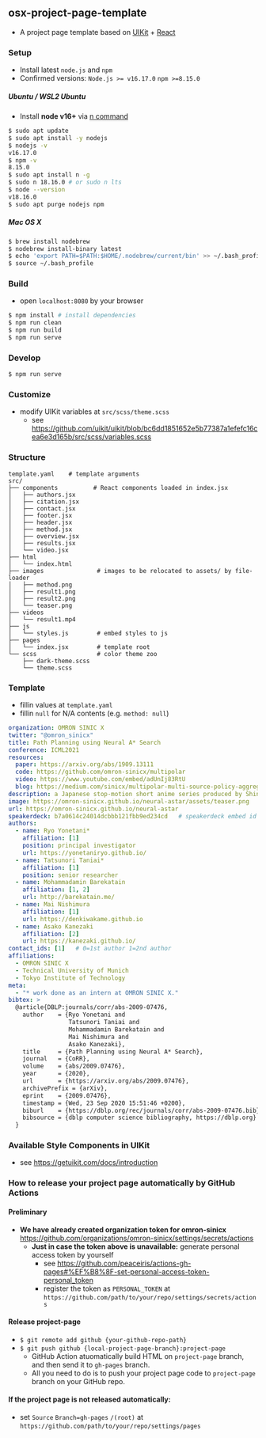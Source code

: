 ## osx-project-page-template
- A project page template based on [UIKit](https://getuikit.com/) + [React](https://ja.reactjs.org/)

### Setup
- Install latest `node.js` and `npm`
- Confirmed versions: `Node.js >= v16.17.0` `npm >=8.15.0`

##### Ubuntu / WSL2 Ubuntu
- Install **node v16+** via [n command](https://github.com/tj/n)

```sh
$ sudo apt update
$ sudo apt install -y nodejs
$ nodejs -v
v16.17.0
$ npm -v
8.15.0
$ sudo apt install n -g
$ sudo n 18.16.0 # or sudo n lts
$ node --version
v18.16.0
$ sudo apt purge nodejs npm
```

##### Mac OS X

```sh
$ brew install nodebrew
$ nodebrew install-binary latest
$ echo 'export PATH=$PATH:$HOME/.nodebrew/current/bin' >> ~/.bash_profile
$ source ~/.bash_profile
```

### Build
- open `localhost:8080` by your browser

```sh
$ npm install # install dependencies
$ npm run clean
$ npm run build
$ npm run serve
```

### Develop

```sh
$ npm run serve
```

### Customize
- modify UIKit variables at `src/scss/theme.scss`
  - see https://github.com/uikit/uikit/blob/bc6dd1851652e5b77387a1efefc16cea6e3d165b/src/scss/variables.scss

### Structure

```
template.yaml    # template arguments
src/
├── components          # React components loaded in index.jsx
│   ├── authors.jsx
│   ├── citation.jsx
│   ├── contact.jsx
│   ├── footer.jsx
│   ├── header.jsx
│   ├── method.jsx
│   ├── overview.jsx
│   ├── results.jsx
│   └── video.jsx
├── html
│   └── index.html
├── images               # images to be relocated to assets/ by file-loader
│   ├── method.png
│   ├── result1.png
│   ├── result2.png
│   └── teaser.png
├── videos
│   └── result1.mp4
├── js
│   └── styles.js        # embed styles to js
├── pages
│   └── index.jsx        # template root
└── scss                 # color theme zoo
    ├── dark-theme.scss
    └── theme.scss
```

### Template
- fillin values at `template.yaml`
- fillin `null` for N/A contents (e.g. `method: null`)

```yaml
organization: OMRON SINIC X
twitter: "@omron_sinicx"
title: Path Planning using Neural A* Search
conference: ICML2021
resources:
  paper: https://arxiv.org/abs/1909.13111
  code: https://github.com/omron-sinicx/multipolar
  video: https://www.youtube.com/embed/adUnIj83RtU
  blog: https://medium.com/sinicx/multipolar-multi-source-policy-aggregation-for-transfer-reinforcement-learning-between-diverse-bc42a152b0f5
description: a Japanese stop-motion short anime series produced by Shin-Ei Animation and Japan Green Hearts in cooperation with Bandai Namco Entertainment.
image: https://omron-sinicx.github.io/neural-astar/assets/teaser.png
url: https://omron-sinicx.github.io/neural-astar
speakerdeck: b7a0614c24014dcbbb121fbb9ed234cd   # speakerdeck embed id
authors:
  - name: Ryo Yonetani*
    affiliation: [1]
    position: principal investigator
    url: https://yonetaniryo.github.io/
  - name: Tatsunori Taniai*
    affiliation: [1]
    position: senior researcher
  - name: Mohammadamin Barekatain
    affiliation: [1, 2]
    url: http://barekatain.me/
  - name: Mai Nishimura
    affiliation: [1]
    url: https://denkiwakame.github.io
  - name: Asako Kanezaki
    affiliation: [2]
    url: https://kanezaki.github.io/
contact_ids: [1]   # 0=1st author 1=2nd author
affiliations:
  - OMRON SINIC X
  - Technical University of Munich
  - Tokyo Institute of Technology
meta:
  - "* work done as an intern at OMRON SINIC X."
bibtex: >
  @article{DBLP:journals/corr/abs-2009-07476,
    author    = {Ryo Yonetani and
                 Tatsunori Taniai and
                 Mohammadamin Barekatain and
                 Mai Nishimura and
                 Asako Kanezaki},
    title     = {Path Planning using Neural A* Search},
    journal   = {CoRR},
    volume    = {abs/2009.07476},
    year      = {2020},
    url       = {https://arxiv.org/abs/2009.07476},
    archivePrefix = {arXiv},
    eprint    = {2009.07476},
    timestamp = {Wed, 23 Sep 2020 15:51:46 +0200},
    biburl    = {https://dblp.org/rec/journals/corr/abs-2009-07476.bib},
    bibsource = {dblp computer science bibliography, https://dblp.org}
  }
```

### Available Style Components in UIKit
- see https://getuikit.com/docs/introduction

### How to release your project page automatically by GitHub Actions
#### Preliminary
- **We have already created organization token for omron-sinicx** https://github.com/organizations/omron-sinicx/settings/secrets/actions
  - **Just in case the token above is unavailable:** generate personal access token by yourself
    - see https://github.com/peaceiris/actions-gh-pages#%EF%B8%8F-set-personal-access-token-personal_token
    - register the token as `PERSONAL_TOKEN` at `https://github.com/path/to/your/repo/settings/secrets/actions`

#### Release project-page
- `$ git remote add github {your-github-repo-path}`
- `$ git push github {local-project-page-branch}:project-page`
  - GitHub Action atuomatically build HTML on `project-page` branch, and then send it to `gh-pages` branch.
  - All you need to do is to push your project page code to `project-page` branch on your GitHub repo.
#### If the project page is not released automatically:
- set `Source` `Branch=gh-pages` `/(root)` at `https://github.com/path/to/your/repo/settings/pages`
